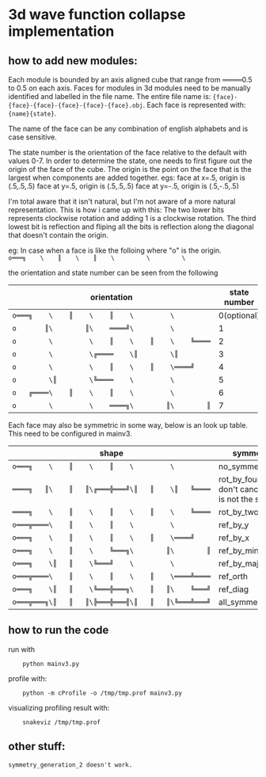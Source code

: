 # 3d wave function collapse implementation

## how to add new modules:
Each module is bounded by an axis aligned cube that range from ════0.5 to 0.5 on each axis.
Faces for modules in 3d modules need to be manually identified and labelled in the file name.
The entire file name is: `{face}-{face}-{face}-{face}-{face}-{face}.obj`.
Each face is represented with: `{name}{state}`.

The name of the face can be any combination of english alphabets and is case sensitive.

The state number is the orientation of the face relative to the default with values 0-7.
In order to determine the state, one needs to first figure out the origin of the face of the cube.
The origin is the point on the face that is the largest when components are added together.
egs: 
    face at x=.5, origin is (.5,.5,.5)
    face at y=.5, origin is (.5,.5,.5)
    face at y=-.5, origin is (.5,-.5,.5)

I'm total aware that it isn't natural, but I'm not aware of a more natural representation.
This is how i came up with this:
The two lower bits represents clockwise rotation and adding 1 is a clockwise rotation.
The third lowest bit is reflection and fliping all the bits is reflection along the diagonal that doesn't contain the origin.

eg:
In case when a face is like the folloing where "o" is the origin.
`o═══╗    \    ║    \    ║    \         \         \`

the orientation and state number can be seen from the following

orientation|state number
---------|---
`o═══╗    \    ║    \    ║    \         \         `|0(optional)
`o       ║\        ║\    ════╝\         \         `|1
`o        \         \    ║    \    ║    \    ╚════`|2
`o        \         \╔════    \║        \║        `|3
`o        \         \    ║    \    ║    \════╝    `|4
`o        \║        \╚════    \         \         `|5
`o   ╔════\    ║    \    ║    \         \         `|6
`o        \         \    ════╗\        ║\        ║`|7

Each face may also be symmetric in some way, below is an look up table. This need to be configured in mainv3.

shape|symmetry type
---------|---
`o═══╗    \    ║    \    ║    \         \         `|no_symmetry
`════╗   ║\    ║   ║\╔═══╬═══╝\║   ║    \║   ╚════`|rot_by_four_fold\(please don't cancel me)\(this is not the symbol)
`════╗    \    ║    \    ║    \    ║    \    ╚════`|rot_by_two_fold
`o═══╦════\    ║    \    ║    \         \         `|ref_by_y
`o═══╗    \    ║    \    ║    \    ║    \════╝    `|ref_by_x
`o═══╗    \    ║    \    ╚═══╗\        ║\        ║`|ref_by_minor
`o═══╗    \║   ║    \╚═══╝    \         \         `|ref_by_major
`o═══╦════\    ║    \    ║    \    ║    \════╩════`|ref_orth
`o═══╗    \║   ║    \╚═══╬═══╗\    ║   ║\    ╚═══╝`|ref_diag
`o═══╦═══╗\║   ║   ║\╠═══╬═══╣\║   ║   ║\╚═══╩═══╝`|all_symmetry
 
## how to run the code
run with
```
    python mainv3.py
```
profile with:
```
    python -m cProfile -o /tmp/tmp.prof mainv3.py
```
visualizing profiling result with:
```
    snakeviz /tmp/tmp.prof
```

## other stuff:
    symmetry_generation_2 doesn't work.

